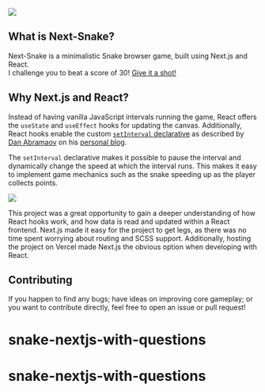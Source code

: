 ![](public/github-header.jpg)

## What is Next-Snake?

Next-Snake is a minimalistic Snake browser game, built using Next.js and React.\
I challenge you to beat a score of 30! [Give it a shot!](https://next-snake.vercel.app/)

## Why Next.js and React?

Instead of having vanilla JavaScript intervals running the game, React offers the `useState` and `useEffect` hooks for updating the canvas. Additionally, React hooks enable the custom [`setInterval` declarative](https://github.com/donavon/use-interval) as described by [Dan Abramaov](https://github.com/gaearon) on his [personal blog](https://overreacted.io/making-setinterval-declarative-with-react-hooks/).

The `setInterval` declarative makes it possible to pause the interval and dynamically change the speed at which the interval runs. This makes it easy to implement game mechanics such as the snake speeding up as the player collects points.

![](public/demo.gif)

This project was a great opportunity to gain a deeper understanding of how React hooks work, and how data is read and updated within a React frontend. Next.js made it easy for the project to get legs, as there was no time spent worrying about routing and SCSS support. Additionally, hosting the project on Vercel made Next.js the obvious option when developing with React.

## Contributing

If you happen to find any bugs; have ideas on improving core gameplay; or you want to contribute directly, feel free to open an issue or pull request!
# snake-nextjs-with-questions
# snake-nextjs-with-questions
